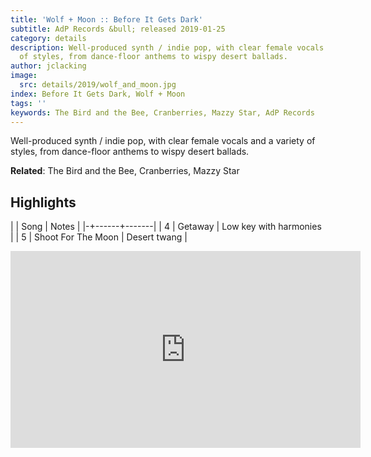 ```yaml
---
title: 'Wolf + Moon :: Before It Gets Dark'
subtitle: AdP Records &bull; released 2019-01-25
category: details
description: Well-produced synth / indie pop, with clear female vocals and a variety
  of styles, from dance-floor anthems to wispy desert ballads.
author: jclacking
image:
  src: details/2019/wolf_and_moon.jpg
index: Before It Gets Dark, Wolf + Moon
tags: ''
keywords: The Bird and the Bee, Cranberries, Mazzy Star, AdP Records
---
```

Well-produced synth / indie pop, with clear female vocals and a variety of styles, from dance-floor anthems to wispy desert ballads.<!--more-->

**Related**: The Bird and the Bee, Cranberries, Mazzy Star

## Highlights

| | Song | Notes |
|-+------+-------|
| 4 | Getaway | Low key with harmonies |
| 5 | Shoot For The Moon | Desert twang |

<div class="tlo-detail-video"><iframe width="560" height="315" src="https://www.youtube.com/embed/h88qm4PZzBQ" frameborder="0" allow="autoplay; encrypted-media" allowfullscreen></iframe></div>

